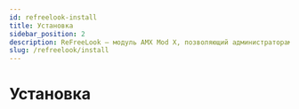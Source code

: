 ```yaml
---
id: refreelook-install
title: Установка
sidebar_position: 2
description: ReFreeLook — модуль AMX Mod X, позволяющий администраторам-наблюдателям использовать любые режимы камеры, независимо от значения `mp_forcecamera` или `mp_forcechasecam`. Работает только в последней версии `ReGameDLL_CS`.
slug: /refreelook/install
---
```


<head>
  <title>ReVoice: Установка | ReHLDS</title>
</head>

# Установка
